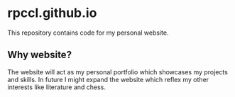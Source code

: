 # rpccl.github.io
This repository contains code for my personal website.
## Why website?
The website will act as my personal portfolio which showcases my projects and skills. In future I might expand the website which reflex my other interests like literature and chess.
